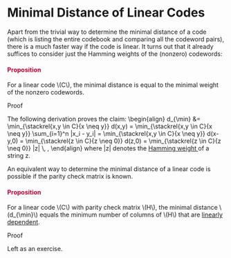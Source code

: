 # Minimal Distance of Linear Codes

<p>Apart from the trivial way to determine the minimal distance of a code (which is listing the entire codebook and comparing all the codeword pairs), there is a much faster way if the code is linear. It turns out that it already suffices to consider just the Hamming weights of the (nonzero) codewords:</p>
<div class="content-box pad-box-mini border border-trbl border-round">
<h4 style="color: #bc0031;"><strong>Proposition</strong></h4>
For a linear code \(C\), the minimal distance is equal to the minimal weight of the nonzero codewords.
<p><span class="element_toggler" role="button" aria-controls="group1" aria-label="Toggler" aria-expanded="false"><span class="Button">Proof</span></span></p>
<div id="group1" style="">
<div class="content-box">The following derivation proves the claim: \begin{align} d_{\min} &amp;= \min_{\stackrel{x,y \in C}{x \neq y}} d(x,y) = \min_{\stackrel{x,y \in C}{x \neq y}} \sum_{i=1}^n |x_i - y_i| = \min_{\stackrel{x,y \in C}{x \neq y}} d(x-y,0) = \min_{\stackrel{z \in C}{z \neq 0}} d(z,0) = \min_{\stackrel{z \in C}{z \neq 0}} |z| \, , \end{align}
where |z| denotes the <a href="https://en.wikipedia.org/wiki/Hamming_weight">Hamming weight </a> of a string z.
</div>
</div>
</div>
<p>An equivalent way to determine the minimal distance of a linear code is possible if the parity check matrix is known.</p>
<div class="content-box pad-box-mini border border-trbl border-round">
<h4 style="color: #bc0031;"><strong>Proposition</strong></h4>
For a linear code \(C\) with parity check matrix \(H\), the minimal distance \(d_{\min}\) equals the minimum number of columns of \(H\) that are <a href="https://en.wikipedia.org/wiki/Linear_independence">linearly dependent</a>.
<p><span class="element_toggler" role="button" aria-controls="group6" aria-label="Toggler" aria-expanded="false"><span class="Button">Proof</span></span></p>
<div id="group6" style="">
<div class="content-box">Left as an exercise.</div>
</div>
</div>